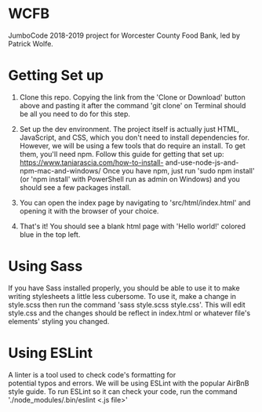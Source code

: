 # WCFB
JumboCode 2018-2019 project for Worcester County Food Bank, led by Patrick Wolfe.


# Getting Set up
1. Clone this repo. Copying the link from the 'Clone or Download' button above and pasting it after the command 'git clone' on Terminal should be all you need to do for this step. 

2. Set up the dev environment. The project itself is actually just 
HTML, JavaScript, and CSS, which you don't need to install 
dependencies for. However, we will be using a few tools that do 
require an install. To get them, you'll need npm. Follow this guide 
for getting that set up: https://www.taniarascia.com/how-to-install-
and-use-node-js-and-npm-mac-and-windows/ Once you have npm, just run 
'sudo npm install' (or 'npm install' with PowerShell run as admin on 
Windows) and you should see a few packages install. 

3. You can open the index page by navigating to 
'src/html/index.html' and opening it with the browser of your choice. 

4. That's it! You should see a blank html page with 'Hello world!' 
colored blue in the top left. 

# Using Sass
If you have Sass installed properly, you should
be able to use it to make writing stylesheets a little
less cubersome. To use it, make a change in style.scss 
then run the command 'sass style.scss style.css'. This will edit
style.css and the changes should be reflect in index.html
or whatever file's elements' styling you changed. 

# Using ESLint
A linter is a tool used to check code's formatting for  
potential typos and errors. We will be using ESLint
with the popular AirBnB style guide. To run ESLint 
so it can check your code, run the command 
'./node_modules/.bin/eslint &lt;.js file>'